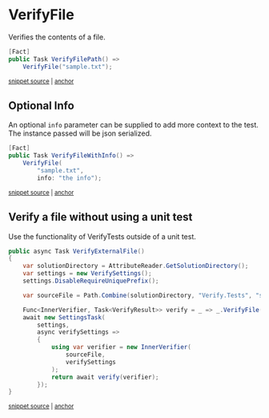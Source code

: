<!--
GENERATED FILE - DO NOT EDIT
This file was generated by [MarkdownSnippets](https://github.com/SimonCropp/MarkdownSnippets).
Source File: /docs/mdsource/verify-file.source.md
To change this file edit the source file and then run MarkdownSnippets.
-->

# VerifyFile

Verifies the contents of a file.

<!-- snippet: VerifyFile -->
<a id='snippet-verifyfile'></a>
```cs
[Fact]
public Task VerifyFilePath() =>
    VerifyFile("sample.txt");
```
<sup><a href='/src/Verify.Tests/StreamTests.cs#L189-L195' title='Snippet source file'>snippet source</a> | <a href='#snippet-verifyfile' title='Start of snippet'>anchor</a></sup>
<!-- endSnippet -->


## Optional Info

An optional `info` parameter can be supplied to add more context to the test. The instance passed will be json serialized.

<!-- snippet: VerifyFileWithInfo -->
<a id='snippet-verifyfilewithinfo'></a>
```cs
[Fact]
public Task VerifyFileWithInfo() =>
    VerifyFile(
        "sample.txt",
        info: "the info");
```
<sup><a href='/src/Verify.Tests/StreamTests.cs#L207-L215' title='Snippet source file'>snippet source</a> | <a href='#snippet-verifyfilewithinfo' title='Start of snippet'>anchor</a></sup>
<!-- endSnippet -->


## Verify a file without using a unit test

Use the functionality of VerifyTests outside of a unit test.

<!-- snippet: VerifyFileWithoutUnitTest -->
<a id='snippet-verifyfilewithoutunittest'></a>
```cs
public async Task VerifyExternalFile()
{
    var solutionDirectory = AttributeReader.GetSolutionDirectory();
    var settings = new VerifySettings();
    settings.DisableRequireUniquePrefix();

    var sourceFile = Path.Combine(solutionDirectory, "Verify.Tests", "sample.txt");

    Func<InnerVerifier, Task<VerifyResult>> verify = _ => _.VerifyFile(sourceFile, null);
    await new SettingsTask(
        settings,
        async verifySettings =>
        {
            using var verifier = new InnerVerifier(
                sourceFile,
                verifySettings
            );
            return await verify(verifier);
        });
}
```
<sup><a href='/src/Verify.Tests/InnerVerifyTests.cs#L16-L39' title='Snippet source file'>snippet source</a> | <a href='#snippet-verifyfilewithoutunittest' title='Start of snippet'>anchor</a></sup>
<!-- endSnippet -->
